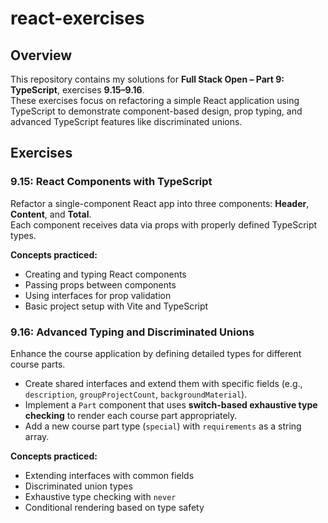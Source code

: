 # react-exercises

## Overview  

This repository contains my solutions for **Full Stack Open – Part 9: TypeScript**, exercises **9.15–9.16**.  
These exercises focus on refactoring a simple React application using TypeScript to demonstrate component-based design, prop typing, and advanced TypeScript features like discriminated unions.  

## Exercises  

### 9.15: React Components with TypeScript  

Refactor a single-component React app into three components: **Header**, **Content**, and **Total**.  
Each component receives data via props with properly defined TypeScript types.  

**Concepts practiced:**  

- Creating and typing React components  
- Passing props between components  
- Using interfaces for prop validation  
- Basic project setup with Vite and TypeScript  

### 9.16: Advanced Typing and Discriminated Unions  

Enhance the course application by defining detailed types for different course parts.  

- Create shared interfaces and extend them with specific fields (e.g., `description`, `groupProjectCount`, `backgroundMaterial`).  
- Implement a `Part` component that uses **switch-based exhaustive type checking** to render each course part appropriately.  
- Add a new course part type (`special`) with `requirements` as a string array.  

**Concepts practiced:**  

- Extending interfaces with common fields  
- Discriminated union types  
- Exhaustive type checking with `never`  
- Conditional rendering based on type safety  
